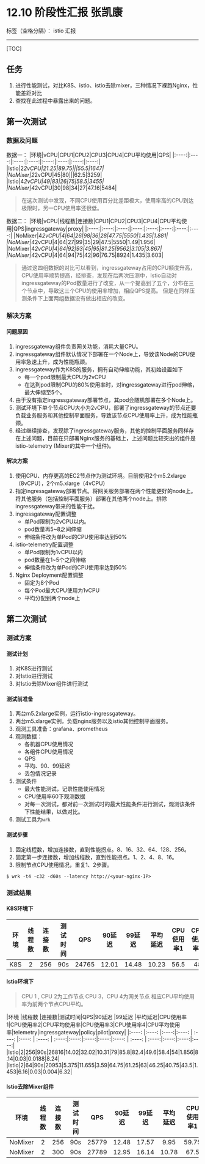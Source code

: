 ﻿# 12.10 阶段性汇报 张凯康

标签（空格分隔）： istio 汇报

---
[TOC]
## 任务
1. 进行性能测试，对比K8S、istio、istio去除mixer，三种情况下裸跑Nginx，性能差距对比
2. 查找在此过程中暴露出来的问题。

## 第一次测试
### 数据及问题
数据一：
|环境|vCPU|CPU1|CPU2|CPU3|CPU4|CPU平均使用|QPS|
|:----:|:----:|:----:|:----:|:----:|:----:|:----:|:----:|
|Istio|2*2vCPU|21.25|89.75|||55.5|1647|
|NoMixer|2*2vCPU|45|80|||62.5|3259|
|Istio|4*2vCPU|49|83|26|75|58.5|3455|
|NoMixer|4*2vCPU|30|98|34|27|47.16|5484|

>在这次测试中发现，不同CPU使用百分比差距极大，使用率高的CPU到达极限时，另一CPU使用率还很低。

数据二：
|环境|vCPU|线程数|连接数|CPU1|CPU2|CPU3|CPU4|CPU平均使用|QPS|ingressgateway|proxy|
|:----:|:----:|:----:|:----:|:----:|:----:|:----:|:----:|
|NoMixer|4*2vCPU|4|64|26|98|36|28|47.75|5550|1.435|1.881|
|NoMixer|4*2vCPU|4|64|27|99|35|29|47.5|5550|1.49|1.956|
|NoMixer|4*2vCPU|4|64|92|93|45|95|81.25|9562|3.105|3.867|
|NoMixer|4*2vCPU|4|64|94|75|42|96|76.75|8924|1.435|3.603|

>通过这四组数据的对比可以看到，ingressgateway占用的CPU额度升高，CPU使用率顺势提高，经排查，发现在后两次压测中，Istio自动对ingressgateway的Pod数量进行了改变，从一个提高到了五个，分布在三个节点中，导致这三个CPU的使用率增加，相应QPS提高。 
但是在同样压测条件下上面两组数据没有做出相应的改变。
### **解决方案**
#### **问题原因**
1. ingressgateway组件负责网关功能，消耗大量CPU。
2. ingressgateway组件默认情况下部署在一个Node上，导致该Node的CPU使用率急速上升，成为性能瓶颈。
3. ingressgateway作为K8S的服务，拥有自动伸缩功能，其初始设置如下
   * 每一个pod限制最大CPU为2vCPU
   * 在达到pod限制CPU的80%使用率时，对ingressgateway进行pod伸缩，最大伸缩至5个。
4. 由于没有指定ingressgateway部署节点，其pod会随机部署在多个Node上。
5. 测试环境下单个节点CPU大小为2vCPU，部署了ingressgateway的节点还要负载业务服务和其他控制平面服务，导致该节点CPU使用率上升，成为性能瓶颈。
6. 经过继续排查，发现除了ingressgateway服务，其他的控制平面服务同样存在上述问题，目前在只部署Nginx服务的基础上，上述问题比较突出的组件是istio-telemetry (Mixer的其中一个组件)。

#### **解决方案**
1. 使用CPU、内存更高的EC2节点作为测试环境。目前使用2个m5.2xlarge（8vCPU），2个m5.xlarge（4vCPU）
2. 指定ingressgateway部署节点。将网关服务部署在两个性能更好的node上。将其他服务（包括控制平面服务）部署在其他两个node上。排除ingressgateway带来的性能干扰。
3. ingressgateway配置调整
   * 单Pod限制为2vCPU以内。
   * pod数量再5~8之间伸缩
   * 伸缩条件改为单Pod的CPU使用率达到50%
4. istio-telemetry配置调整
   * 单Pod限制为1vCPU以内
   * pod数量在1~5个之间伸缩
   * 伸缩条件改为单Pod的CPU使用率达到50%
5. Nginx Deployment配置调整
   * 固定为8个Pod
   * 每个Pod最大CPU使用为1vCPU
   * 平均分配到两个node上


## **第二次测试**
### **测试方案**
#### **测试计划**
1. 对K8S进行测试
2. 对Istio进行测试
3. 对Istio去除Mixer组件进行测试

#### **测试前准备**
1. 两台m5.2xlarge实例，运行istio-ingressgateway。
2. 两台m5.xlarge实例，负载nginx服务以及istio其他控制平面服务。
3. 观测工具准备：grafana、prometheus
4. 观测数据：
    * 各机器CPU使用情况
    * 各组件CPU使用情况
    * QPS
    * 平均、90、99延迟
    * 丢包情况记录
5. 测试条件
   * 最大性能测试，记录性能使用情况
   * CPU使用率60下观测数据
   * 对每一次测试，都对前一次测试时的最大性能条件进行测试，观测该条件下性能结果，以做对比。
6. 测试工具为`wrk`
#### **测试步骤**
1. 固定线程数，增加连接数，直到性能拐点。8、16、32、64、128、256。
2. 固定第一步连接数，增加线程数，直到性能拐点。1、2、4、8、16。
3. 限制节点CPU使用情况，重复1、2步骤。

```
$ wrk -t4 -c32 -d60s --latency http://<your-nginx-IP>
```

### **测试结果**

#### **K8S环境下**
|环境  |线程数 |连接数|测试时间|QPS|90延迟 |99延迟  |平均延迟|CPU使用率1|CPU使用率2|CPU平均使用率|
|:----:  |:----: |:----:|:----:  | :----: |:----: | :----: | :----:|:----:|:----:|:----:|
|K8S|2|256|90s|24765|12.01|14.48|10.23|56.5|48|52.25|

#### **Istio环境下**
>CPU 1 , CPU 2为工作节点
CPU 3，CPU 4为网关节点
相应CPU平均使用率为前两个节点CPU平均。

|环境  |线程数 |连接数|测试时间|QPS|90延迟 |99延迟  |平均延迟|CPU使用率1|CPU使用率2|CPU平均使用率|CPU使用率3|CPU使用率4|CPU平均使用率|telemetry|ingressgateway|policy|pilot|proxy|
|:----:  |:----: |:----:|:----:  | :----: |:----: | :----: | :----:|:----:|:----:|:----:|:----: | :----: | :----:|:----:|:----:|:----:|
|Istio|2|256|90s|26816|14.02|32.02|10.31|79|85.8|82.4|49.6|58.4|54|1.856|8.14|0.03|0.0188|8.24|
|Istio|2|64|90s|20953|5.375|11.655|3.59|64.75|61.25|63|46.25|40.75|43.5|1.453|6.16|0.03|0.004|6.32|

#### **Istio去除Mixer组件**

|环境  |线程数 |连接数|测试时间|QPS|90延迟 |99延迟  |平均延迟|CPU使用率1|CPU使用率2|CPU平均使用率|CPU使用率3|CPU使用率4|CPU平均使用率|ingressgateway|pilot|proxy|
|:----:  |:----: |:----:|:----:  | :----: |:----: | :----: | :----:|:----:|:----:|:----:|:----: | :----: | :----:|:----:|:----:|:----:|
|NoMixer|2|256|90s|25779|12.48|17.57|9.95|59.75|61|60.375|47|55.5|51.25|7.675|0.003|7.60|
|NoMixer|2|300|90s|27789|12.95|16.14|10.78|67.5|64|65.7|54.75|62.25|58.5|8.155|0.003|8.09|




